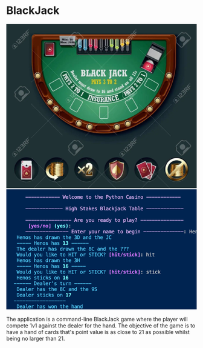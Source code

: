 # BlackJack

<p>
  <img src="assets/table.webp"  alt="accessibility text">
  <img src="assets/screenshot.png"  alt="accessibility text">
</p>
The application is a command-line BlackJack game where the player will compete 1v1 against the dealer for the hand.
The objective of the game is to have a hand of cards that's point value is as close to 21 as possible whilst being
no larger than 21.
